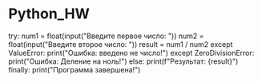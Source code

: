 # Python_HW

try:
    num1 = float(input("Введите первое число: "))
    num2 = float(input("Введите второе число: "))
    result = num1 / num2
except ValueError:
    print("Ошибка: введено не число!")
except ZeroDivisionError:
    print("Ошибка: Деление на ноль!")
else:
    print(f"Результат: {result}")
finally:
    print("Программа завершена!")